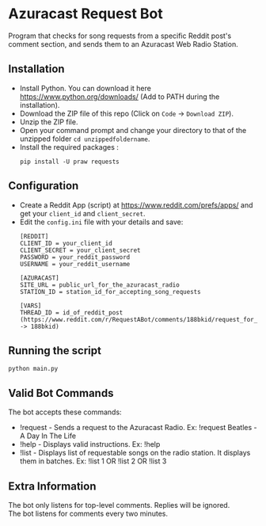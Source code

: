 # Azuracast Request Bot  
Program that checks for song requests from a specific Reddit post's comment section, and sends them to an Azuracast Web Radio Station.

## Installation
- Install Python. You can download it here https://www.python.org/downloads/ (Add to PATH during the installation).  
- Download the ZIP file of this repo (Click on ```Code``` -> ```Download ZIP```).
- Unzip the ZIP file.
- Open your command prompt and change your directory to that of the unzipped folder ```cd unzippedfoldername```.  
- Install the required packages  :
  ```
  pip install -U praw requests
  ```
## Configuration
- Create a Reddit App (script) at https://www.reddit.com/prefs/apps/ and get your ```client_id``` and ```client_secret```.  
- Edit the ```config.ini``` file with your details and save:
  ```
  [REDDIT]
  CLIENT_ID = your_client_id
  CLIENT_SECRET = your_client_secret
  PASSWORD = your_reddit_password
  USERNAME = your_reddit_username
  
  [AZURACAST]
  SITE_URL = public_url_for_the_azuracast_radio
  STATION_ID = station_id_for_accepting_song_requests
  
  [VARS]
  THREAD_ID = id_of_reddit_post (https://www.reddit.com/r/RequestABot/comments/188bkid/request_for_a_simple_python_bot_that_monitor/ -> 188bkid)
  ```

## Running the script
  ```
  python main.py
  ```

## Valid Bot Commands
The bot accepts these commands:  
- !request - Sends a request to the Azuracast Radio. Ex: !request Beatles - A Day In The Life
- !help - Displays valid instructions. Ex: !help
- !list - Displays list of requestable songs on the radio station. It displays them in batches. Ex: !list 1 OR !list 2 OR !list 3

## Extra Information
The bot only listens for top-level comments. Replies will be ignored.  
The bot listens for comments every two minutes.

